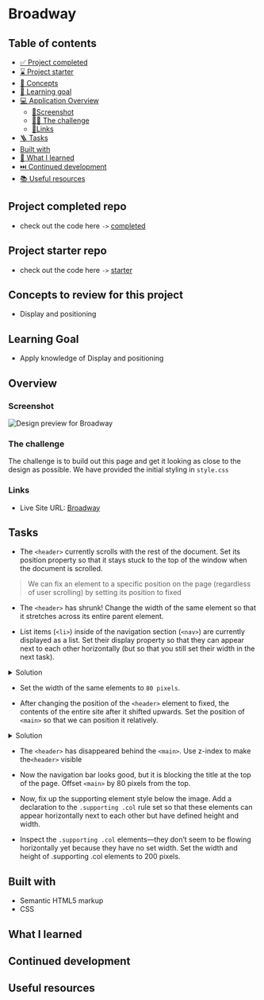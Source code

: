 # Broadway

## Table of contents

- [✅ Project completed](#project-completed-repo)
- [⌛️ Project starter](#project-starter-repo)
- [🧩 Concepts](#concepts-to-review-for-this-project)
- [🎯 Learning goal](#learning-goal)
- [💻 Application Overview](#overview)
  - [📸Screenshot](#screenshot)
  - [🥷🏽 The challenge](#the-challenge)
  - [🔗Links](#links)
- [🪜 Tasks](#tasks)
- [Built with](#built-with)
- [📕 What I learned](#what-i-learned)
- [⏭️ Continued development](#continued-development)
- [📚 Useful resources](#useful-resources)

## Project completed repo

- check out the code here `->` [completed](https://github.com/hermkan/code-journey-projects-css/tree/main/03-broadway/completed)

## Project starter repo

- check out the code here `->` [starter](https://github.com/hermkan/code-journey-projects-css/tree/main/03-broadway/starter)

## Concepts to review for this project

- Display and positioning

## Learning Goal

- Apply knowledge of Display and positioning

## Overview

### Screenshot

![Design preview for Broadway](./broadway-.png)

### The challenge

The challenge is to build out this page and get it looking as close to the design as possible.
We have provided the initial styling in `style.css`

### Links

- Live Site URL: [Broadway](https://code-journey-projects-css-display-positioning.vercel.app/)

## Tasks

- The `<header>` currently scrolls with the rest of the document. Set its position property so that it stays stuck to the top of the window when the document is scrolled.

> We can fix an element to a specific position on the page (regardless of user scrolling) by setting its position to fixed

- The `<header>` has shrunk! Change the width of the same element so that it stretches across its entire parent element.

- List items (`<li>`) inside of the navigation section (`<nav>`) are currently displayed as a list. Set their display property so that they can appear next to each other horizontally (but so that you still set their width in the next task).

<details>
  <summary>Solution</summary>
  
  `<li>` is a block level element

See -> [Block level elements](http://www.devdoc.net/web/developer.mozilla.org/en-US/docs/HTML/Block-level_elements.html)

and

> Block level elements are not displayed in the same line as the content around them. They fill the entire width of the page by default, but their width property can also be set.

-> Inline elements have a box that do not not require a new line after each element. `The height and width of these elements cannot be specified in the CSS document`.

There's a way to combine features of both inline and block elements (display on the same line and keep the ability to set the width) :

-> **Using Inline-block.**

Inline-block elements can appear next to each other. We can specify their dimensions using the width and height.

</details>

- Set the width of the same elements to `80 pixels`.

- After changing the position of the `<header>` element to fixed, the contents of the entire site after it shifted upwards. Set the position of `<main>` so that we can position it relatively.

<details>
<summary>Solution</summary>
Position relative position an element relative to its default static position on the web page. It's possible to add to the position declaration, an offset properties that will move the element away from its default static.
- `top`
- `bottom
- left
- right
</details>

- The `<header>` has disappeared behind the `<main>`. Use z-index to make the`<header>` visible

- Now the navigation bar looks good, but it is blocking the title at the top of the page. Offset `<main>` by 80 pixels from the top.

- Now, fix up the supporting element style below the image. Add a declaration to the `.supporting .col` rule set so that these elements can appear horizontally next to each other but have defined height and width.

- Inspect the `.supporting .col` elements—they don’t seem to be flowing horizontally yet because they have no set width. Set the width and height of .supporting .col elements to 200 pixels.

## Built with

- Semantic HTML5 markup
- CSS

## What I learned

## Continued development

## Useful resources
